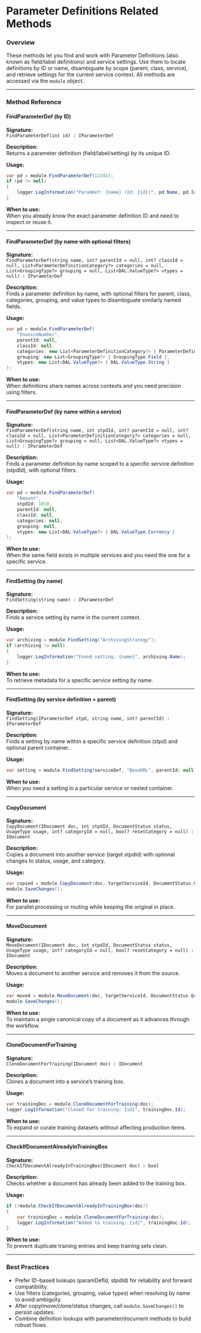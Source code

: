 # Parameter Definitions Related Methods

### Overview

These methods let you find and work with Parameter Definitions (also known as field/label definitions) and service settings. Use them to locate definitions by ID or name, disambiguate by scope (parent, class, service), and retrieve settings for the current service context. All methods are accessed via the `module` object.

***

### Method Reference

#### FindParameterDef (by ID)

**Signature:**\
`FindParameterDef(int id) : IParameterDef`

**Description:**\
Returns a parameter definition (field/label/setting) by its unique ID.

**Usage:**

```csharp
var pd = module.FindParameterDef(12345);
if (pd != null)
{
    logger.LogInformation("ParamDef: {name} (Id: {id})", pd.Name, pd.Id);
}
```

**When to use:**\
When you already know the exact parameter definition ID and need to inspect or reuse it.

***

#### FindParameterDef (by name with optional filters)

**Signature:**\
`FindParameterDef(string name, int? parentId = null, int? classId = null, List<ParameterDefinitionCategory?> categories = null, List<GroupingType?> grouping = null, List<DAL.ValueType?> vtypes = null) : IParameterDef`

**Description:**\
Finds a parameter definition by name, with optional filters for parent, class, categories, grouping, and value types to disambiguate similarly named fields.

**Usage:**

```csharp
var pd = module.FindParameterDef(
    "InvoiceNumber",
    parentId: null,
    classId: null,
    categories: new List<ParameterDefinitionCategory?> { ParameterDefinitionCategory.Results },
    grouping: new List<GroupingType?> { GroupingType.Field },
    vtypes: new List<DAL.ValueType?> { DAL.ValueType.String }
);
```

**When to use:**\
When definitions share names across contexts and you need precision using filters.

***

#### FindParameterDef (by name within a service)

**Signature:**\
`FindParameterDef(string name, int stpdId, int? parentId = null, int? classId = null, List<ParameterDefinitionCategory?> categories = null, List<GroupingType?> grouping = null, List<DAL.ValueType?> vtypes = null) : IParameterDef`

**Description:**\
Finds a parameter definition by name scoped to a specific service definition (stpdId), with optional filters.

**Usage:**

```csharp
var pd = module.FindParameterDef(
    "Amount",
    stpdId: 1010,
    parentId: null,
    classId: null,
    categories: null,
    grouping: null,
    vtypes: new List<DAL.ValueType?> { DAL.ValueType.Currency }
);
```

**When to use:**\
When the same field exists in multiple services and you need the one for a specific service.

***

#### FindSetting (by name)

**Signature:**\
`FindSetting(string name) : IParameterDef`

**Description:**\
Finds a service setting by name in the current context.

**Usage:**

```csharp
var archiving = module.FindSetting("ArchivingStrategy");
if (archiving != null)
{
    logger.LogInformation("Found setting: {name}", archiving.Name);
}
```

**When to use:**\
To retrieve metadata for a specific service setting by name.

***

#### FindSetting (by service definition + parent)

**Signature:**\
`FindSetting(IParameterDef stpd, string name, int? parentId) : IParameterDef`

**Description:**\
Finds a setting by name within a specific service definition (stpd) and optional parent container.

**Usage:**

```csharp
var setting = module.FindSetting(serviceDef, "BaseURL", parentId: null);
```

**When to use:**\
When you need a setting in a particular service or nested container.

***

#### CopyDocument

**Signature:**\
`CopyDocument(IDocument doc, int stpdId, DocumentStatus status, UsageType usage, int? categoryId = null, bool? resetCategory = null) : IDocument`

**Description:**\
Copies a document into another service (target stpdId) with optional changes to status, usage, and category.

**Usage:**

```csharp
var copied = module.CopyDocument(doc, targetServiceId, DocumentStatus.Queued, UsageType.Inbox, categoryId: null, resetCategory: null);
module.SaveChanges();
```

**When to use:**\
For parallel processing or routing while keeping the original in place.

***

#### MoveDocument

**Signature:**\
`MoveDocument(IDocument doc, int stpdId, DocumentStatus status, UsageType usage, int? categoryId = null, bool? resetCategory = null) : IDocument`

**Description:**\
Moves a document to another service and removes it from the source.

**Usage:**

```csharp
var moved = module.MoveDocument(doc, targetServiceId, DocumentStatus.Queued, UsageType.Inbox, categoryId: null, resetCategory: null);
module.SaveChanges();
```

**When to use:**\
To maintain a single canonical copy of a document as it advances through the workflow.

***

#### CloneDocumentForTraining

**Signature:**\
`CloneDocumentForTraining(IDocument doc) : IDocument`

**Description:**\
Clones a document into a service’s training box.

**Usage:**

```csharp
var trainingDoc = module.CloneDocumentForTraining(doc);
logger.LogInformation("Cloned for training: {id}", trainingDoc.Id);
```

**When to use:**\
To expand or curate training datasets without affecting production items.

***

#### CheckIfDocumentAlreadyInTrainingBox

**Signature:**\
`CheckIfDocumentAlreadyInTrainingBox(IDocument doc) : bool`

**Description:**\
Checks whether a document has already been added to the training box.

**Usage:**

```csharp
if (!module.CheckIfDocumentAlreadyInTrainingBox(doc))
{
    var trainingDoc = module.CloneDocumentForTraining(doc);
    logger.LogInformation("Added to training: {id}", trainingDoc.Id);
}
```

**When to use:**\
To prevent duplicate training entries and keep training sets clean.

***

### Best Practices

* Prefer ID-based lookups (paramDefId, stpdId) for reliability and forward compatibility.
* Use filters (categories, grouping, value types) when resolving by name to avoid ambiguity.
* After copy/move/clone/status changes, call `module.SaveChanges()` to persist updates.
* Combine definition lookups with parameter/document methods to build robust flows.


